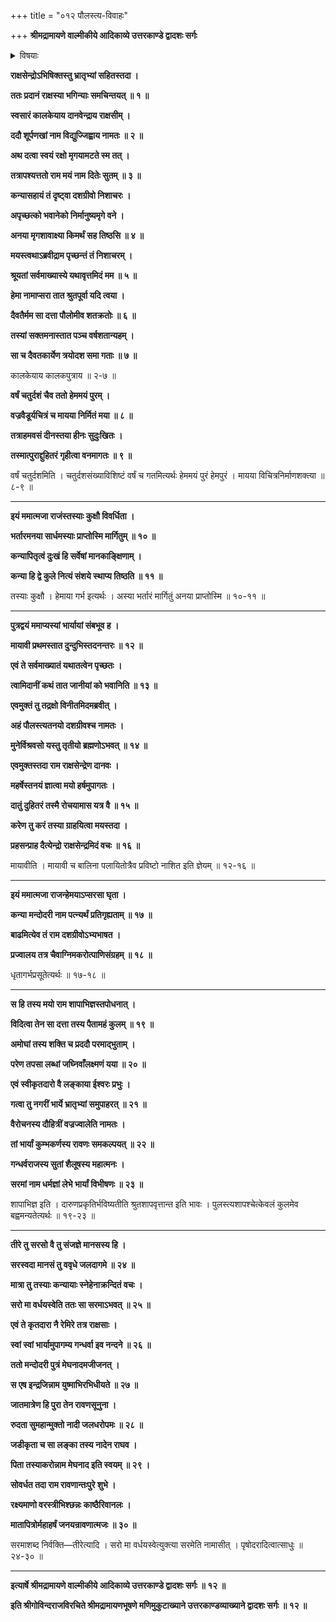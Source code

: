 +++
title = "०१२ पौलस्त्य-विवाहः"

+++
**श्रीमद्रामायणे वाल्मीकीये आदिकाव्ये उत्तरकाण्डे द्वादशः सर्गः**

<details><summary>विषयाः</summary>

शूर्पणखायाः कालकेयाय विद्युज्-जिह्वाय दानानन्तरं  
मृगयार्थम् अटवीं पर्यटता दश-कण्ठेन  
तत्र मयस्यानुमत्या  
तत्-तनयाया मन्दोदर्याः परिणयः ॥ १ ॥  
तथा वैरोचन-दौहित्र्या वज्र-ज्वालायाः  
शैलूष-तनयायाः सरमायाश् च  
क्रमेण कुंभकर्ण-विभीषणाभ्याम् उद्वाहनम् ॥ २ ॥  
तथा मन्दोदर्याम् इन्द्र-जिद्-उत्पादनम् ॥ ३ ॥
</details>

**राक्षसेन्द्रोऽभिषिक्तस्तु भ्रातृभ्यां सहितस्तदा ।**

**ततः प्रदानं राक्षस्या भगिन्याः समचिन्तयत् ॥ १ ॥**

**स्वसारं कालकेयाय दानवेन्द्राय राक्षसीम् ।**

**ददौ शूर्पणखां नाम विद्युज्जिह्वाय नामतः ॥ २ ॥**

**अथ दत्वा स्वयं रक्षो मृगयामटते स्म तत् ।**

**तत्रापश्यत्ततो राम मयं नाम दितेः सुतम् ॥ ३ ॥**

**कन्यासहायं तं दृष्ट्वा दशग्रीवो निशाचरः ।**

**अपृच्छत्को भवानेको निर्मानुष्यमृगे वने ।**

**अनया मृगशावाक्ष्या किमर्थं सह तिष्ठसि ॥ ४ ॥**

**मयस्त्वथाऽब्रवीद्राम पृच्छन्तं तं निशाचरम् ।**

**श्रूयतां सर्वमाख्यास्ये यथावृत्तमिदं मम ॥ ५ ॥**

**हेमा नामाप्सरा तात श्रुतपूर्वा यदि त्वया ।**

**दैवतैर्मम सा दत्ता पौलोमीव शतक्रतोः ॥ ६ ॥**

**तस्यां सक्तमनास्तात पञ्च वर्षशतान्यहम् ।**

**सा च दैवतकार्येण त्रयोदश समा गताः ॥ ७ ॥**

कालकेयाय कालकपुत्राय ॥ २-७ ॥

**वर्षं चतुर्दशं चैव ततो हेममयं पुरम् ।**

**वज्रवैडूर्यचित्रं च मायया निर्मितं मया ॥ ८ ॥**

**तत्राहमवसं दीनस्तया हीनः सुदुःखितः ।**

**तस्मात्पुराद्दुहितरं गृहीत्वा वनमागतः ॥ ९ ॥**

वर्षं चतुर्दशमिति । चतुर्दशसंख्याविशिष्टं वर्षं च गतमित्यर्थः हेममयं पुरं हेमपुरं । मायया विचित्रनिर्माणशक्त्या ॥ ८-९ ॥

****

**इयं ममात्मजा राजंस्तस्याः कुक्षौ विवर्धिता ।**

**भर्तारमनया सार्धमस्याः प्राप्तोस्मि मार्गितुम् ॥ १० ॥**

**कन्यापितृत्वं दुःखं हि सर्वेषां मानकाङ्क्षिणाम् ।**

**कन्या हि द्वे कुले नित्यं संशये स्थाप्य तिष्ठति ॥ ११ ॥**

तस्याः कुक्षौ । हेमाया गर्भ इत्यर्थः । अस्या भर्तारं मार्गितुं अनया प्राप्तोस्मि ॥ १०-११ ॥

****

**पुत्रद्वयं ममाप्यस्यां भार्यायां संबभूव ह ।**

**मायावी प्रथमस्तात दुन्दुभिस्तदनन्तरः ॥ १२ ॥**

**एवं ते सर्वमाख्यातं यथातत्वेन पृच्छतः ।**

**त्वामिदानीं कथं तात जानीयां को भवानिति ॥ १३ ॥**

**एवमुक्तं तु तद्रक्षो विनीतमिदमब्रवीत् ।**

**अहं पौलस्त्यतनयो दशग्रीवश्च नामतः ।**

**मुनेर्विश्रवसो यस्तु तृतीयो ब्रह्मणोऽभवत् ॥ १४ ॥**

**एवमुक्तस्तदा राम राक्षसेन्द्रेण दानवः ।**

**महर्षेस्तनयं ज्ञात्वा मयो हर्षमुपागतः ।**

**दातुं दुहितरं तस्मै रोचयामास यत्र वै ॥ १५ ॥**

**करेण तु करं तस्या ग्राहयित्वा मयस्तदा ।**

**प्रहसन्प्राह दैत्येन्द्रो राक्षसेन्द्रमिदं वचः ॥ १६ ॥**

मायावीति । मायावी च बालिना पलायितोत्रैव प्रविष्टो नाशित इति ज्ञेयम् ॥ १२-१६ ॥

****

**इयं ममात्मजा राजन्हेमयाऽप्सरसा घृता ।**

**कन्या मन्दोदरी नाम पत्न्यर्थं प्रतिगृह्यताम् ॥ १७ ॥**

**बाढमित्येव तं राम दशग्रीवोऽभ्यभाषत ।**

**प्रज्वालय तत्र चैवाग्निमकरोत्पाणिसंग्रहम् ॥ १८ ॥**

धृतागर्भप्रसूतेत्यर्थः ॥ १७-१८ ॥

****

**स हि तस्य मयो राम शापाभिज्ञस्तपोधनात् ।**

**विदित्वा तेन सा दत्ता तस्य पैतामहं कुलम् ॥ १९ ॥**

**अमोघां तस्य शक्ति च प्रददौ परमाद्भुताम् ।**

**परेण तपसा लब्धां जघ्निवाँलक्ष्मणं यया ॥ २० ॥**

**एवं स्वीकृतदारो वै लङ्काया ईश्वरः प्रभुः ।**

**गत्वा तु नगरीं भार्ये भ्रातृभ्यां समुपाहरत् ॥ २१ ॥**

**वैरोचनस्य दौहित्रीं वज्रज्वालेति नामतः ।**

**तां भार्यां कुम्भकर्णस्य रावणः समकल्पयत् ॥ २२ ॥**

**गन्धर्वराजस्य सुतां शैलूषस्य महात्मनः ।**

**सरमां नाम धर्मज्ञां लेभे भार्यां विभीषणः ॥ २३ ॥**

शापाभिज्ञ इति । दारुणप्रकृतिर्भविष्यतीति श्रुतशापवृत्तान्त इति भावः । पुलस्त्यशापश्चेत्केवलं कुलमेव बह्वमन्यतेत्यर्थः ॥ १९-२३ ॥

****

**तीरे तु सरसो वै तु संजज्ञे मानसस्य हि ।**

**सरस्वदा मानसं तु ववृधे जलदागमे ॥ २४ ॥**

**मात्रा तु तस्याः कन्यायाः स्नेहेनाक्रन्दितं वचः ।**

**सरो मा वर्धयस्वेति ततः सा सरमाऽभवत् ॥ २५ ॥**

**एवं ते कृतदारा नै रेमिरे तत्र राक्षसाः ।**

**स्वां स्वां भार्यामुपागम्य गन्धर्वा इव नन्दने ॥ २६ ॥**

**ततो मन्दोदरी पुत्रं मेघनादमजीजनत् ।**

**स एष इन्द्रजिन्नाम युष्माभिरभिधीयते ॥ २७ ॥**

**जातमात्रेण हि पुरा तेन रावणसूनुना ।**

**रुदता सुमहान्मुक्तो नादी जलधरोपमः ॥ २८ ॥**

**जडीकृता च सा लङ्का तस्य नादेन राघव ।**

**पिता तस्याकरोन्नाम मेघनाद इति स्वयम् ॥ २९ ।**

**सोवर्धत तदा राम रावणान्तःपुरे शुभे ।**

**रक्ष्यमाणो वरस्त्रीभिश्छन्नः काष्ठैरिवानलः ।**

**मातापित्रोर्महाहर्षं जनयन्रावणात्मजः ॥ ३० ॥**

सरमाशब्द निर्वक्ति—तीरेत्यादि । सरो मा वर्धयस्वेत्युक्त्या सरमेति नामासीत् । पृषोदरादित्वात्साधुः ॥ २४-३० ॥

****

**इत्यार्षे श्रीमद्रामायणे वाल्मीकीये आदिकाव्ये उत्तरकाण्डे द्वादशः सर्गः ॥ १२ ॥**

**इति श्रीगोविन्दराजविरचिते श्रीमद्रामायणभूषणे मणिमुकुटाख्याने उत्तरकाण्डव्याख्याने द्वादशः सर्गः ॥ १२ ॥**
